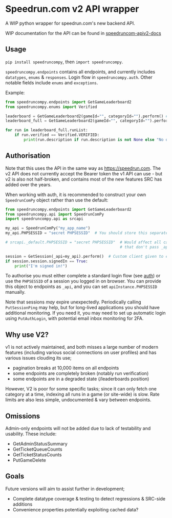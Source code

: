 # Speedrun.com v2 API wrapper

A WIP python wrapper for speedrun.com's new backend API.

WIP documentation for the API can be found in [speedruncom-apiv2-docs](https://github.com/ManicJamie/speedruncom-apiv2-docs)

## Usage
`pip install speedruncompy`, then `import speedruncompy`.

`speedruncompy.endpoints` contains all endpoints, and currently includes `datatypes`, `enums` & `responses`. Login flow in `speedruncompy.auth`. Other notable fields include `enums` and `exceptions`.

Example:
```python
from speedruncompy.endpoints import GetGameLeaderboard2
from speedruncompy.enums import Verified

leaderboard = GetGameLeaderboard2(gameId="", categoryId="").perform() # Perform a single request (defaulting to page 1 where paginated)
leaderboard_full = GetGameLeaderboard2(gameId="", categoryId="").perform_all() # Perform a request for all pages available.

for run in leaderboard_full.runList:
    if run.verified == Verified.VERIFIED:
        print(run.description if run.description is not None else "No description!")
```

## Authorisation
Note that this uses the API in the same way as https://speedrun.com. The v2 API does not currently accept the Bearer token the v1 API can use - but v2 is also not half-broken, and contains most of the new features SRC has added over the years.

When working with auth, it is recommended to construct your own `SpeedrunComPy` object rather than use the default:
```python
from speedruncompy.endpoints import GetGameLeaderboard2
from speedruncompy.api import SpeedrunComPy
import speedruncompy.api as srcapi

my_api = SpeedrunComPy("my_app_name")
my_api.PHPSESSID = "secret PHPSESSID"  # You should store this separately!

# srcapi._default.PHPSESSID = "secret PHPSESSID"  # Would affect all calls 
                                                  # that don't pass _api

session = GetSession(_api=my_api).perform()  # Custom client given to endpoints by _api.
if session.session.signedIn == True:
    print("I'm signed in!")
```

To authorise you must either complete a standard login flow (see [auth](./src/speedruncompy/auth.py)) or use the `PHPSESSID` of a session you logged in on browser. You can provide this object to endpoints as `_api`, and you can set `apiInstance.PHPSESSID` manually.

Note that sessions _may_ expire unexpectedly. Periodically calling `PutSessionPing` may help, but for long-lived applications you should have additional monitoring. If you need it, you may need to set up automatic login using `PutAuthLogin`, with potential email inbox monitoring for 2FA.

## Why use V2?
v1 is not actively maintained, and both misses a large number of modern features (including various social connections on user profiles) and has various issues clouding its use;
- pagination breaks at 10,000 items on all endpoints
- some endpoints are completely broken (notably run verification)
- some endpoints are in a degraded state (/leaderboards position)

However, V2 is poor for some specific tasks; since it can only fetch one category at a time, indexing all runs in a game (or site-wide) is slow. Rate limits are also less simple, undocumented & vary between endpoints.

## Omissions
Admin-only endpoints will not be added due to lack of testability and usability. These include:
- GetAdminStatusSummary
- GetTicketQueueCounts
- GetTicketStatusCounts
- PutGameDelete

## Goals
Future versions will aim to assist further in development;
- Complete datatype coverage & testing to detect regressions & SRC-side additions
- Convenience properties potentially exploiting cached data?